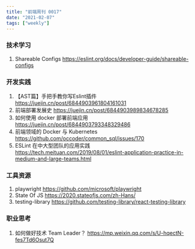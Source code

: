```yaml
---
title: "前端周刊 0017"
date: "2021-02-07"
tags: ["weekly"]
---
```


### 技术学习
1. Shareable Configs https://eslint.org/docs/developer-guide/shareable-configs

### 开发实践
1. 【AST篇】手把手教你写Eslint插件 https://juejin.cn/post/6844903961804161031
2. 前端部署发展史 https://juejin.cn/post/6844903989834678285
3. 如何使用 docker 部署前端应用 https://juejin.cn/post/6844903793348329486
4. 前端领域的 Docker 与 Kubernetes https://github.com/occoder/common_sql/issues/170
5. ESLint 在中大型团队的应用实践 https://tech.meituan.com/2019/08/01/eslint-application-practice-in-medium-and-large-teams.html

### 工具资源
1. playwright https://github.com/microsoft/playwright
2. State Of JS https://2020.stateofjs.com/zh-Hans/
3. testing-library https://github.com/testing-library/react-testing-library

### 职业思考
1. 如何做好技术 Team Leader？ https://mp.weixin.qq.com/s/U-hqectN-fes7Td6Osut7Q